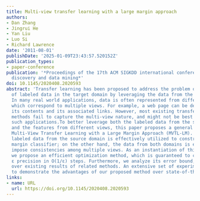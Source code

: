 ```yaml
---
title: Multi-view transfer learning with a large margin approach
authors:
- Dan Zhang
- Jingrui He
- Yan Liu
- Luo Si
- Richard Lawrence
date: '2011-08-01'
publishDate: '2025-01-09T23:43:57.520152Z'
publication_types:
- paper-conference
publication: '*Proceedings of the 17th ACM SIGKDD international conference on Knowledge
  discovery and data mining*'
doi: 10.1145/2020408.2020593
abstract: 'Transfer learning has been proposed to address the problem of scarcity
  of labeled data in the target domain by leveraging the data from the source domain.
  In many real world applications, data is often represented from different perspectives,
  which correspond to multiple views. For example, a web page can be described by
  its contents and its associated links. However, most existing transfer learning
  methods fail to capture the multi-view nature, and might not be best suited for
  such applications.To better leverage both the labeled data from the source domain
  and the features from different views, this paper proposes a general framework:
  Multi-View Transfer Learning with a Large Margin Approach (MVTL-LM). On one hand,
  labeled data from the source domain is effectively utilized to construct a large
  margin classifier; on the other hand, the data from both domains is employed to
  impose consistencies among multiple views. As an instantiation of this framework,
  we propose an efficient optimization method, which is guaranteed to converge to
  ε precision in O(1/ε) steps. Furthermore, we analyze its error bound, which improves
  over existing results of related methods. An extensive set of experiments are conducted
  to demonstrate the advantages of our proposed method over state-of-the-art techniques.'
links:
- name: URL
  url: https://doi.org/10.1145/2020408.2020593
---
```

